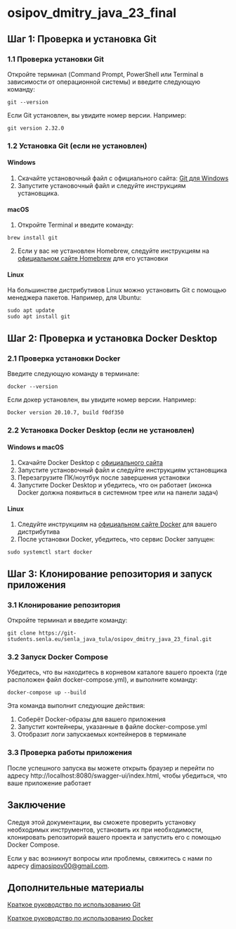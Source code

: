 # osipov_dmitry_java_23_final
## Шаг 1: Проверка и установка Git
### 1.1 Проверка установки Git
Откройте терминал (Command Prompt, PowerShell или Terminal в зависимости от операционной системы) и введите следующую команду:
```shell
git --version
```
Если Git установлен, вы увидите номер версии. Например: 
```
git version 2.32.0
```
### 1.2 Установка Git (если не установлен)
#### Windows
1. Скачайте установочный файл с официального сайта: [Git для Windows](https://gitforwindows.org/)
2. Запустите установочный файл и следуйте инструкциям установщика.
#### macOS
1. Откройте Terminal и введите команду: 
```shell
brew install git
```
2. Если у вас не установлен Homebrew, следуйте инструкциям на [официальном сайте Homebrew](https://brew.sh/) для его установки
#### Linux
На большинстве дистрибутивов Linux можно установить Git с помощью менеджера пакетов. Например, для Ubuntu:
```shell
sudo apt update
sudo apt install git
```
## Шаг 2: Проверка и установка Docker Desktop
### 2.1 Проверка установки Docker
Введите следующую команду в терминале:
```shell
docker --version
```
Если докер установлен, вы увидите номер версии. Например:
```
Docker version 20.10.7, build f0df350
```
### 2.2 Установка Docker Desktop (если не установлен)
#### Windows и macOS
1. Скачайте Docker Desktop с [официального сайта](https://www.docker.com/products/docker-desktop/)
2. Запустите установочный файл и следуйте инструкциям установщика
3. Перезагрузите ПК/ноутбук после завершения установки
4. Запустите Docker Desktop и убедитесь, что он работает (иконка Docker должна появиться в системном трее или на панели задач)
#### Linux
1. Следуйте инструкциям на [официальном сайте Docker](https://docs.docker.com/desktop/install/linux-install/) для вашего дистрибутива
2. После установки Docker, убедитесь, что сервис Docker запущен:
```shell
sudo systemctl start docker
```
## Шаг 3: Клонирование репозитория и запуск приложения
### 3.1 Клонирование репозитория
Откройте терминал и введите команду:
```shell
git clone https://git-students.senla.eu/senla_java_tula/osipov_dmitry_java_23_final.git
```
### 3.2 Запуск Docker Compose
Убедитесь, что вы находитесь в корневом каталоге вашего проекта (где расположен файл docker-compose.yml), и выполните команду:
```shell
docker-compose up --build
```
Эта команда выполнит следующие действия:
1. Соберёт Docker-образы для вашего приложения
2. Запустит контейнеры, указанные в файле docker-compose.yml
3. Отобразит логи запускаемых контейнеров в терминале
### 3.3 Проверка работы приложения
После успешного запуска вы можете открыть браузер и перейти по адресу http://localhost:8080/swagger-ui/index.html, чтобы убедиться, что ваше приложение работает
## Заключение
Следуя этой документации, вы сможете проверить установку необходимых инструментов, установить их при необходимости, клонировать репозиторий вашего проекта и запустить его с помощью Docker Compose. 

Если у вас возникнут вопросы или проблемы, свяжитесь с нами по адресу dimaosipov00@gmail.com.
## Дополнительные материалы
[Краткое руководство по использованию Git](https://www.youtube.com/watch?v=O00FTZDxD0o&ab_channel=BogdanStashchuk)

[Краткое руководство по использованию Docker](https://www.youtube.com/watch?v=_uZQtRyF6Eg&ab_channel=BogdanStashchuk)
